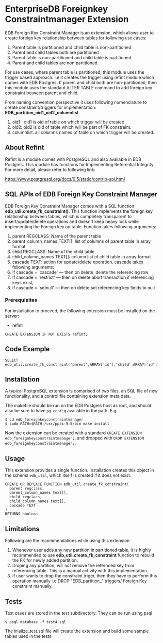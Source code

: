 # EnterpriseDB Foreignkey Constraintmanager Extension

EDB Foreign Key Constraint Manager is an extension, which allows user to create foreign key relationship between tables for following use cases:

1. Parent table is partitioned and child table is non-partitioned
2. Parent and child tables both are partitioned
3. Parent table is non-partitioned and child table is partitioned
4. Parent and child tables are non partitioned.

For use cases, where parent table is partitioned, this module uses the trigger based approach. i.e it creates the trigger using refint module which comes with EDB Postgres.
If parent and child both are non-partitioned, then this module uses the standard ALTER TABLE command to add foreign key constraint between parent and child.

From naming convention perspective it uses following nomenclature to create constraint/triggers for implementation:
**EDB_partition_oid1_oid2_columnlist**

1. oid1 : oid1 is oid of table on which trigger will be created
2. oid2: oid2 is oid of table which will be part of FK constraint.
3. columnlist: all columns names of table on which trigger will be created.

## About Refint
Refint is a module comes with PostgreSQL and also available in EDB Postgres. This module has functions for Implementing Referential Integrity. For more detail, please refer to following link:

https://www.postgresql.org/docs/9.5/static/contrib-spi.html

## SQL APIs of EDB Foreign Key Constraint Manager

EDB Foreign Key Constraint Manager comes with a SQL function **edb_util.create_fk_constraint()**. This function implements the foreign key relationship between tables, which is completely transparent to insert/update/delete operations and doesn't keep heavy lock while implementing the Foreign key on table.
Function takes following arguments:

1. parent REGCLASS: Name of the parent table
2. parent_column_names TEXT[]: list of columns of parent table in array format
2. child REGCLASS: Name of the child table
3.  child_column_names TEXT[]: column list of child table in array format
4.  cascade TEXT: action for update/delete operation. cascade takes following arguments:
  1. If cascade = 'cascade' — then on delete, delete the referencing row
  2. If cascade = 'restrict' — then on delete abort transaction if referencing keys exist, 
  3. If cascade = 'setnull' —  then on delete set referencing key fields to null

### Prerequisites
For installation to proceed, the following extension must be installed on the  server:
* refint

```
CREATE EXTENSION IF NOT EXISTS refint;
```

## Code Example

```
SELECT  edb_util.create_fk_constraint('parent',ARRAY['id'],'child',ARRAY['id'],'cascade');
```

## Installation
A typical PostgreSQL extension is comprised of two files, an SQL file of new functionality, and a control file containing extension meta data. 

The makefile should be run on the EDB Postgres host as root, and should also be sure to have `pg_config` available in the path. E.g.

```
$ cd edb_foreignkeyconstraintmanager
$ sudo PATH=$PATH:/usr/ppas-9.5/bin make install
```

Now the extension can be created with a standard `CREATE EXTENSION edb_foreignkeyconstraintmanager;`, and dropped with `DROP EXTENSION edb_foreignkeyconstraintmanager;`.

## Usage
This extension provides a single function.  Installation creates this object in the schema `edb_util`, which itself is created if it does not exist.

```
CREATE OR REPLACE FUNCTION edb_util.create_fk_constraint(
  parent regclass, 
  parent_column_names text[], 
  child regclass, 
  child_column_names text[], 
  cascade TEXT
)
RETURNS boolean
```
 
## Limitations
Following are the recommendations while using this extension:

1. Whenever user adds any new partition in partitioned table, It is highly recommended to use **edb_util.create_fk_constraint** function to rebuild the FK for newly added partition.
2. Droping any partition, will not remove the refernced key from referencing table. This is a manual activity with this implementation.
3. If user wants to drop the constraint triger, then they have to perform this operation manually i.e DROP "EDB_partition_" triggers/ Foreign Key constraint manually.

## Tests

Test cases are stored in the test subdirectory.  They can be run using psql
```
$ psql database -f test4.sql 
```
The inialize_test.sql file will create the extension and build some sample tables used in the tests
